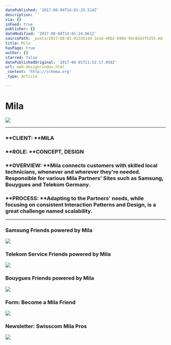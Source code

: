 ```yaml
---
datePublished: '2017-08-04T14:01:25.514Z'
description: ''
via: {}
inFeed: true
publisher: {}
dateModified: '2017-08-04T14:01:24.861Z'
sourcePath: _posts/2017-08-01-9133514d-1e1d-40b2-b98e-94c8da5f5255.md
title: Mila
hasPage: true
author: []
starred: false
datePublishedOriginal: '2017-08-01T11:52:17.058Z'
url: web-design/index.html
_context: 'http://schema.org'
_type: Article

---
```

# Mila
![](https://the-grid-user-content.s3-us-west-2.amazonaws.com/c43ab1c2-77c4-4df7-803a-ee04f55c82c4.png)

---

### **CLIENT: **MILA

### **ROLE: **CONCEPT, DESIGN

### **OVERVIEW: **Mila connects customers with skilled local technicians, whenever and wherever they're needed. Responsible for various Mila Partners' Sites such as Samsung, Bouygues and Telekom Germany.

### **PROCESS: **Adapting to the Partners' needs, while focusing on consistent Interaction Patterns and Design, is a great challenge named scalability.

---

### **Samsung** Friends powered by Mila
![](https://s3-us-west-2.amazonaws.com/the-grid-img/p/46724ba893399b8cc5e2bb889dbd631bf9445227.png)

### **Telekom** Service Friends powered by Mila
![](https://s3-us-west-2.amazonaws.com/the-grid-img/p/0da667db3dbb61144b53452c672a7612f9c72375.png)

### **Bouygues** Friends powered by Mila
![](https://s3-us-west-2.amazonaws.com/the-grid-img/p/56d88da0ff38e071e8380057a97010df0d35186a.png)

### **Form**: Become a Mila Friend
![](https://s3-us-west-2.amazonaws.com/the-grid-img/p/dea6ca39220c49ed9da2a98390ebe9629a0aaa56.png)

### **Newsletter**: Swisscom Mila Pros
![](https://s3-us-west-2.amazonaws.com/the-grid-img/p/0866e87fe2df7530e54e9af4a6458ef10a9c5bfc.png)